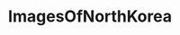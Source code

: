 ---
title: ImagesOfNorthKorea
crosslinks:
- pics
- PoliticalHumor
- NorthKoreaPics
- imagesofnetwork
- AdviceAnimals
- reactiongifs
- funny
- gifs
- mildlyinteresting
- memes
- CringeAnarchy
- photoshopbattles
- MilitaryPorn
- livven
- MemeEconomy
- insanepeoplefacebook
- evilbuildings
- gaming
- PrequelMemes
- Ice_Poseidon
---